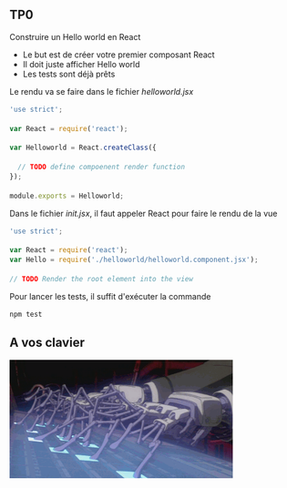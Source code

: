 ## TP0
Construire un Hello world en React



* Le but est de créer votre premier composant React
* Il doit juste afficher Hello world <!-- .element: class="fragment" -->
* Les tests sont déjà prêts <!-- .element: class="fragment" -->



Le rendu va se faire dans le fichier _helloworld.jsx_

```jsx
'use strict';

var React = require('react');

var Helloworld = React.createClass({

  // TODO define compoenent render function
});

module.exports = Helloworld;
```



Dans le fichier _init.jsx_, il faut appeler React pour faire le rendu de la vue
```jsx
'use strict';

var React = require('react');
var Hello = require('./helloworld/helloworld.component.jsx');

// TODO Render the root element into the view
```



Pour lancer les tests, il suffit d'exécuter la commande

```sh
npm test
```



## A vos clavier
![clavier](img/keyboard.gif)

